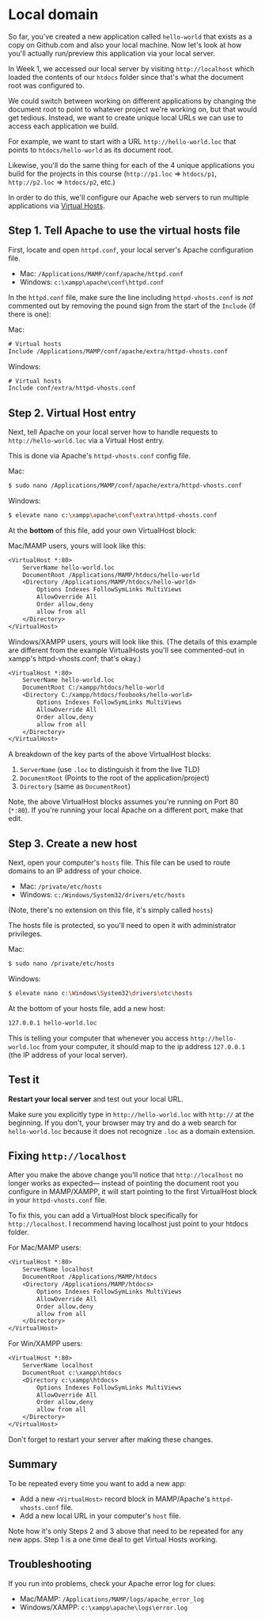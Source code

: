 # Local domain

So far, you've created a new application called `hello-world` that exists as a copy on Github.com and also your local machine. Now let's look at how you'll actually run/preview this application via your local server.

In Week 1, we accessed our local server by visiting `http://localhost` which loaded the contents of our `htdocs` folder since that's what the document root was configured to.

We could switch between working on different applications by changing the document root to point to whatever project we're working on, but that would get tedious. Instead, we want to create unique local URLs we can use to access each application we build.

For example, we want to start with a URL `http://hello-world.loc` that points to `htdocs/hello-world` as its document root.

Likewise, you'll do the same thing for each of the 4 unique applications you build for the projects in this course (`http://p1.loc` => `htdocs/p1`, `http://p2.loc` => `htdocs/p2`, etc.)

In order to do this, we'll configure our Apache web servers to run multiple applications via [Virtual Hosts](https://httpd.apache.org/docs/2.4/vhosts/). 


## Step 1. Tell Apache to use the virtual hosts file

First, locate and open `httpd.conf`, your local server's Apache configuration file.

* Mac: `/Applications/MAMP/conf/apache/httpd.conf`
* Windows: `c:\xampp\apache\conf\httpd.conf`

In the `httpd.conf` file, make sure the line including `httpd-vhosts.conf` is *not* commented out by removing the pound sign from the start of the `Include` (if there is one):

Mac:
```txt
# Virtual hosts
Include /Applications/MAMP/conf/apache/extra/httpd-vhosts.conf
```

Windows:
```txt
# Virtual hosts
Include conf/extra/httpd-vhosts.conf
```


## Step 2. Virtual Host entry

Next, tell Apache on your local server how to handle requests to `http://hello-world.loc` via a Virtual Host entry.

This is done via Apache's `httpd-vhosts.conf` config file.

Mac:
```bash
$ sudo nano /Applications/MAMP/conf/apache/extra/httpd-vhosts.conf
```

Windows:
```bash
$ elevate nano c:\xampp\apache\conf\extra\httpd-vhosts.conf
```

At the __bottom__ of this file, add your own VirtualHost block:

Mac/MAMP users, yours will look like this:
```txt
<VirtualHost *:80>
    ServerName hello-world.loc
    DocumentRoot /Applications/MAMP/htdocs/hello-world
    <Directory /Applications/MAMP/htdocs/hello-world>
        Options Indexes FollowSymLinks MultiViews
        AllowOverride All
        Order allow,deny
        allow from all
    </Directory>
</VirtualHost>
```

Windows/XAMPP users, yours will look like this. (The details of this example are different from the example VirtualHosts you'll see commented-out in xampp's httpd-vhosts.conf; that's okay.)

```txt
<VirtualHost *:80>
    ServerName hello-world.loc
    DocumentRoot C:/xampp/htdocs/hello-world
    <Directory C:/xampp/htdocs/foobooks/hello-world>
        Options Indexes FollowSymLinks MultiViews
        AllowOverride All
        Order allow,deny
        allow from all
    </Directory>
</VirtualHost>
```


A breakdown of the key parts of the above VirtualHost blocks:
1. `ServerName` (use `.loc` to distinguish it from the live TLD)
2. `DocumentRoot` (Points to the root of the application/project)
3. `Directory` (same as `DocumentRoot`)

Note, the above VirtualHost blocks assumes you're running on Port 80 (`*:80`). If you're running your local Apache on a different port, make that edit.


## Step 3. Create a new host

Next, open your computer's `hosts` file. This file can be used to route domains to an IP address of your choice.

* Mac: `/private/etc/hosts`
* Windows: `c:/Windows/System32/drivers/etc/hosts`

(Note, there's no extension on this file, it's simply called `hosts`)

The hosts file is protected, so you'll need to open it with administrator privileges.

Mac:
```bash
$ sudo nano /private/etc/hosts
```

Windows:
```bash
$ elevate nano c:\Windows\System32\drivers\etc\hosts
```

At the bottom of your hosts file, add a new host:

```txt
127.0.0.1 hello-world.loc
```

This is telling your computer that whenever you access `http://hello-world.loc` from your computer, it should map to the ip address `127.0.0.1` (the IP address of your local server).




## Test it 
**Restart your local server** and test out your local URL.

Make sure you explicitly type in `http://hello-world.loc` with `http://` at the beginning. If you don't, your browser may try and do a web search for `hello-world.loc` because it does not recognize `.loc` as a domain extension.


## Fixing `http://localhost`
After you make the above change you'll notice that `http://localhost` no longer works as expected&mdash; instead of pointing the document root you configure in MAMP/XAMPP, it will start pointing to the first VirtualHost block in your `httpd-vhosts.conf` file.

To fix this, you can add a VirtualHost block specifically for `http://localhost`. I recommend having localhost just point to your htdocs folder.

For Mac/MAMP users:
```txt
<VirtualHost *:80>
    ServerName localhost
    DocumentRoot /Applications/MAMP/htdocs
    <Directory /Applications/MAMP/htdocs>
        Options Indexes FollowSymLinks MultiViews
        AllowOverride All
        Order allow,deny
        allow from all
    </Directory>
</VirtualHost>
```

For Win/XAMPP users:
```txt
<VirtualHost *:80>
    ServerName localhost
    DocumentRoot c:\xampp\htdocs
    <Directory c:\xampp\htdocs>
        Options Indexes FollowSymLinks MultiViews
        AllowOverride All
        Order allow,deny
        allow from all
    </Directory>
</VirtualHost>
```

Don't forget to restart your server after making these changes.


## Summary
To be repeated every time you want to add a new app:

+ Add a new `<VirtualHost>` record block in MAMP/Apache's `httpd-vhosts.conf` file.
+ Add a new local URL in your computer's `host` file.


Note how it's only Steps 2 and 3 above that need to be repeated for any new apps. Step 1 is a one time deal to get Virtual Hosts working.


## Troubleshooting
If you run into problems, check your Apache error log for clues:

+ Mac/MAMP: `/Applications/MAMP/logs/apache_error_log`
+ Windows/XAMPP: `c:\xampp\apache\logs\error.log`
